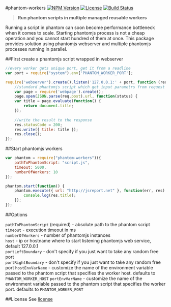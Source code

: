 #phantom-workers
[![NPM Version](http://img.shields.io/npm/v/phantom-workers.svg?style=flat-square)](https://npmjs.com/package/phantom-workers)
[![License](http://img.shields.io/npm/l/phantom-workers.svg?style=flat-square)](http://opensource.org/licenses/MIT)
[![Build Status](https://travis-ci.org/pofider/phantom-workers.png?branch=master)](https://travis-ci.org/pofider/phantom-workers)

> **Run phantom scripts in multiple  managed reusable workers**

Running a script in phantom can soon become performance bottleneck when it comes to scale. Starting phantomjs process is not a cheap operation and you cannot start hundred of them at once. This package provides solution using phantomjs webserver and multiple phantomjs processes running in parallel.


##First create a phantomjs script wrapped in webserver

```js
//every worker gets unique port, get it from a readline
var port = require("system").env['PHANTOM_WORKER_PORT'];

require('webserver').create().listen('127.0.0.1:' + port, function (req, res) {
	//standard phantomjs script which get input parametrs from request
	var page = require('webpage').create();
	page.open(JSON.parse(req.post).url, function(status) {
    var title = page.evaluate(function() {
	    return document.title;
	});
	
	//write the result to the response
	res.statusCode = 200;
    res.write({ title: title });
    res.close();
});

```

##Start phantomjs workers
```js
var phantom = require("phantom-workers")({
	pathToPhantomScript: "script.js",
	timeout: 5000,
	numberOfWorkers: 10
});

phantom.start(function() {
	phantom.execute({ url: "http://jsreport.net" }, function(err, res) {
		console.log(res.title);
	});
});
```

##Options

`pathToPhantomScript` (required) - absolute path to the phantom script    
`timeout` - execution timeout in ms    
`numberOfWorkers` - number of phantomjs instances    
`host` - ip or hostname where to start listening phantomjs web service, default 127.0.0.1    
`portLeftBoundary` - don't specify if you just want to take any random free port    
`portRightBoundary` - don't specify if you just want to take any random free port
`hostEnvVarName` - customize the name of the environment variable passed to the phantom script that specifies the worker host. defaults to `PHANTOM_WORKER_HOST`
`portEnvVarName` - customize the name of the environment variable passed to the phantom script that specifies the worker port. defaults to `PHANTOM_WORKER_PORT`



##License
See [license](https://github.com/pofider/phantom-workers/blob/master/LICENSE)
